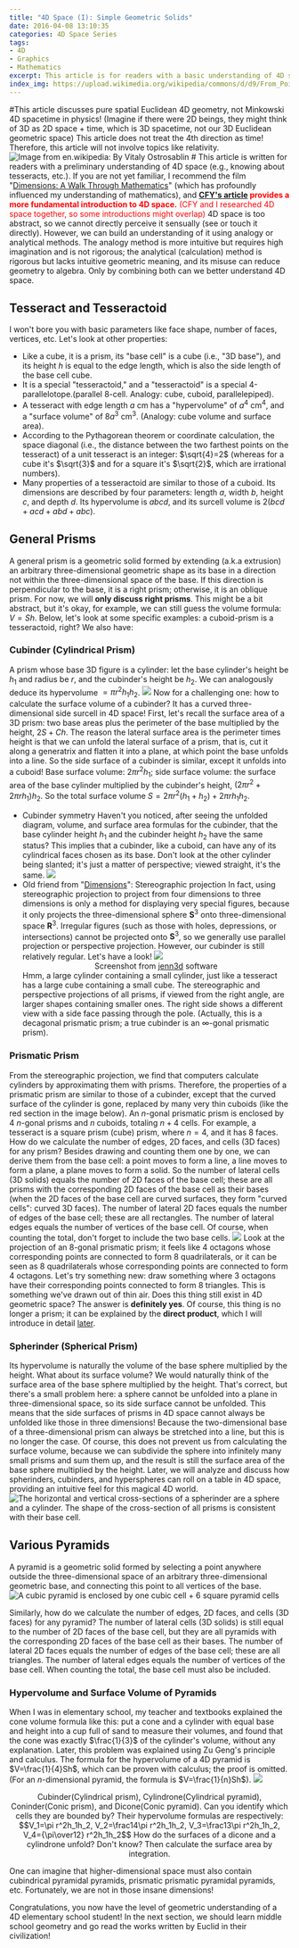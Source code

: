 ```yaml
---
title: "4D Space (I): Simple Geometric Solids"
date: 2016-04-08 13:10:35
categories: 4D Space Series
tags:
- 4D
- Graphics
- Mathematics
excerpt: This article is for readers with a basic understanding of 4D space (e.g., knowing about tesseracts, etc.). Featured content includes prisms, pyramids, hypervolumes, and surcell volumes.
index_img: https://upload.wikimedia.org/wikipedia/commons/d/d9/From_Point_to_Tesseract_%28Looped_Version%29.gif
---
```

 <span class="likecode">#This article discusses pure spatial Euclidean 4D geometry, not Minkowski 4D spacetime in physics! (Imagine if there were 2D beings, they might think of 3D as 2D space + time, which is 3D spacetime, not our 3D Euclidean geometric space) This article does not treat the 4th direction as time! Therefore, this article will not involve topics like relativity.</span>
 <img src="https://upload.wikimedia.org/wikipedia/commons/d/d9/From_Point_to_Tesseract_%28Looped_Version%29.gif" alt="Image from en.wikipedia: By Vitaly Ostrosablin"/>
<span class="likecode"># This article is written for readers with a preliminary understanding of 4D space (e.g., knowing about tesseracts, etc.). If you are not yet familiar, I recommend the film "[Dimensions: A Walk Through Mathematics](https://www.dimensions-math.org/Dim_E.htm)" (which has profoundly influenced my understanding of mathematics), and <span style="color:#F00">**[CFY's article](http://hadroncfy.com/articles/2016/04/09/la-dimension-quatre-premier/) provides a more fundamental introduction to 4D space.** (CFY and I researched 4D space together, so some introductions might overlap)</span>
</span></span>
4D space is too abstract, so we cannot directly perceive it sensually (see or touch it directly). However, we can build an understanding of it using analogy or analytical methods. The analogy method is more intuitive but requires high imagination and is not rigorous; the analytical (calculation) method is rigorous but lacks intuitive geometric meaning, and its misuse can reduce geometry to algebra. Only by combining both can we better understand 4D space. <a name="index"></a>

<a name="hyper"></a>

## Tesseract and Tesseractoid
 I won't bore you with basic parameters like face shape, number of faces, vertices, etc. Let's look at other properties:
 - Like a cube, it is a prism, its "base cell" is a cube (i.e., "3D base"), and its height $h$ is equal to the edge length, which is also the side length of the base cell cube.
 - It is a special "tesseractoid," and a "tesseractoid" is a special 4-parallelotope.(parallel 8-cell. Analogy: cube, cuboid, parallelepiped).
 - A tesseract with edge length $a$ cm has a "hypervolume" of $a^4$ cm<sup>4</sup>, and a "surface volume" of $8a^3$ cm<sup>3</sup>. (Analogy: cube volume and surface area).
 - According to the Pythagorean theorem or coordinate calculation, the space diagonal (i.e., the distance between the two farthest points on the tesseract) of a unit tesseract is an integer: $\sqrt{4}=2$ (whereas for a cube it's $\sqrt{3}$ and for a square it's $\sqrt{2}$, which are irrational numbers). <a name="zhu"></a>
 - Many properties of a tesseractoid are similar to those of a cuboid. Its dimensions are described by four parameters: length $a$, width $b$, height $c$, and depth $d$. Its hypervolume is $abcd$, and its surcell volume is $2(bcd+acd+abd+abc)$.

## General Prisms
 A general prism is a geometric solid formed by extending (a.k.a extrusion) an arbitrary three-dimensional geometric shape as its base in a direction not within the three-dimensional space of the base. If this direction is perpendicular to the base, it is a right prism; otherwise, it is an oblique prism. For now, we will **only discuss right prisms**. This might be a bit abstract, but it's okay, for example, we can still guess the volume formula: $V=Sh$. Below, let's look at some specific examples: a cuboid-prism is a tesseractoid, right? We also have: <a name="czhu"></a>

### Cubinder (Cylindrical Prism)
 A prism whose base 3D figure is a cylinder: let the base cylinder's height be $h_1$ and radius be $r$, and the cubinder's height be $h_2$. We can analogously deduce its hypervolume $= \pi r^2 h_1 h_2$. ![](/img/dcylinder1.gif) Now for a challenging one: how to calculate the surface volume of a cubinder? It has a curved three-dimensional side surcell in 4D space! First, let's recall the surface area of a 3D prism: two base areas plus the perimeter of the base multiplied by the height, $2S + Ch$. The reason the lateral surface area is the perimeter times height is that we can unfold the lateral surface of a prism, that is, cut it along a generatrix and flatten it into a plane, at which point the base unfolds into a line. So the side surface of a cubinder is similar, except it unfolds into a cuboid!
 Base surface volume: $2\pi r^2 h_1$; side surface volume: the surface area of the base cylinder multiplied by the cubinder's height, $(2\pi r^2+2\pi rh_1)h_2$. So the total surface volume $S = 2\pi r^2 (h_1+h_2) + 2\pi rh_1h_2$.
  - Cubinder symmetry
 Haven't you noticed, after seeing the unfolded diagram, volume, and surface area formulas for the cubinder, that the base cylinder height $h_1$ and the cubinder height $h_2$ have the same status? This implies that a cubinder, like a cuboid, can have any of its cylindrical faces chosen as its base. Don't look at the other cylinder being slanted; it's just a matter of perspective; viewed straight, it's the same.
![](/img/dcylinder2.gif)
  - Old friend from "[Dimensions](https://www.dimensions-math.org/Dim_ZH_si.htm)": Stereographic projection
 In fact, using stereographic projection to project from four dimensions to three dimensions is only a method for displaying very special figures, because it only projects the three-dimensional sphere $\mathbf S^3$ onto three-dimensional space $\mathbf R^3$. Irregular figures (such as those with holes, depressions, or intersections) cannot be projected onto $\mathbf S^3$, so we generally use parallel projection or perspective projection. However, our cubinder is still relatively regular. Let's have a look! ![](/img/dcylinder3.gif)<center>Screenshot from [jenn3d](http://www.jenn3d.org/) software</center>
 Hmm, a large cylinder containing a small cylinder, just like a tesseract has a large cube containing a small cube. The stereographic and perspective projections of all prisms, if viewed from the right angle, are larger shapes containing smaller ones. The right side shows a different view with a side face passing through the pole. (Actually, this is a decagonal prismatic prism; a true cubinder is an $\infty$-gonal prismatic prism).
<a name="lzhu"></a>

### Prismatic Prism
From the stereographic projection, we find that computers calculate cylinders by approximating them with prisms. Therefore, the properties of a prismatic prism are similar to those of a cubinder, except that the curved surface of the cylinder is gone, replaced by many very thin cuboids (like the red section in the image below). An $n$-gonal prismatic prism is enclosed by $4$ $n$-gonal prisms and $n$ cuboids, totaling $n+4$ cells. For example, a tesseract is a square prism (cube) prism, where $n=4$, and it has 8 faces.
How do we calculate the number of edges, 2D faces, and cells (3D faces) for any prism? Besides drawing and counting them one by one, we can derive them from the base cell: a point moves to form a line, a line moves to form a plane, a plane moves to form a solid. So the number of lateral cells (3D solids) equals the number of 2D faces of the base cell; these are all prisms with the corresponding 2D faces of the base cell as their bases (when the 2D faces of the base cell are curved surfaces, they form "curved cells": curved 3D faces). The number of lateral 2D faces equals the number of edges of the base cell; these are all rectangles. The number of lateral edges equals the number of vertices of the base cell. Of course, when counting the total, don't forget to include the two base cells.
![](/img/dcylinder4.gif)
Look at the projection of an 8-gonal prismatic prism; it feels like 4 octagons whose corresponding points are connected to form 8 quadrilaterals, or it can be seen as 8 quadrilaterals whose corresponding points are connected to form 4 octagons. Let's try something new: draw something where 3 octagons have their corresponding points connected to form 8 triangles. This is something we've drawn out of thin air. Does this thing still exist in 4D geometric space? The answer is **definitely yes**. Of course, this thing is no longer a prism; it can be explained by the **direct product**, which I will introduce in detail [later](/archives/more4ds/).
<a name="szhu"></a>


### Spherinder (Spherical Prism)
Its hypervolume is naturally the volume of the base sphere multiplied by the height. What about its surface volume? We would naturally think of the surface area of the base sphere multiplied by the height. That's correct, but there's a small problem here: a sphere cannot be unfolded into a plane in three-dimensional space, so its side surface cannot be unfolded. This means that the side surfaces of prisms in 4D space cannot always be unfolded like those in three dimensions! Because the two-dimensional base of a three-dimensional prism can always be stretched into a line, but this is no longer the case. Of course, this does not prevent us from calculating the surface volume, because we can subdivide the sphere into infinitely many small prisms and sum them up, and the result is still the surface area of the base sphere multiplied by the height.
Later, we will analyze and discuss how spherinders, cubinders, and hyperspheres can roll on a table in 4D space, providing an intuitive feel for this magical 4D world.
![The horizontal and vertical cross-sections of a spherinder are a sphere and a cylinder. The shape of the cross-section of all prisms is consistent with their base cell.](/img/dcylinder5.gif)<a name="cone"></a>

## Various Pyramids
A pyramid is a geometric solid formed by selecting a point anywhere outside the three-dimensional space of an arbitrary three-dimensional geometric base, and connecting this point to all vertices of the base.
![A cubic pyramid is enclosed by one cubic cell + 6 square pyramid cells](/img/dcylinder6.gif)

Similarly, how do we calculate the number of edges, 2D faces, and cells (3D faces) for any pyramid? The number of lateral cells (3D solids) is still equal to the number of 2D faces of the base cell, but they are all pyramids with the corresponding 2D faces of the base cell as their bases. The number of lateral 2D faces equals the number of edges of the base cell; these are all triangles. The number of lateral edges equals the number of vertices of the base cell. When counting the total, the base cell must also be included.
### Hypervolume and Surface Volume of Pyramids
When I was in elementary school, my teacher and textbooks explained the cone volume formula like this: put a cone and a cylinder with equal base and height into a cup full of sand to measure their volumes, and found that the cone was exactly $\frac{1}{3}$ of the cylinder's volume, without any explanation. Later, this problem was explained using Zu Geng's principle and calculus. The formula for the hypervolume of a 4D pyramid is $V=\frac{1}{4}Sh$, which can be proven with calculus; the proof is omitted. (For an $n$-dimensional pyramid, the formula is $V=\frac{1}{n}Sh$).
![](/img/cycon.gif)
<center>Cubinder(Cylindrical prism), Cylindrone(Cylindrical pyramid), Coninder(Conic prism), and Dicone(Conic pyramid). Can you identify which cells they are bounded by?
Their hypervolume formulas are respectively: $$V_1=\pi r^2h_1h_2, V_2=\frac14\pi r^2h_1h_2, V_3=\frac13\pi r^2h_1h_2, V_4={\pi\over12} r^2h_1h_2$$
How do the surfaces of a dicone and a cylindrone unfold? Don't know? Then calculate the surface area by integration.
</center>

One can imagine that higher-dimensional space must also contain cubindrical pyramidal pyramids, prismatic prismatic pyramidal pyramids, etc. Fortunately, we are not in those insane dimensions!

Congratulations, you now have the level of geometric understanding of a 4D elementary school student! In the next section, we should learn middle school geometry and go read the works written by Euclid in their civilization!